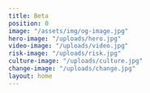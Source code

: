 ```yaml
---
title: Beta
position: 0
image: "/assets/img/og-image.jpg"
hero-image: "/uploads/hero.jpg"
video-image: "/uploads/video.jpg"
risk-image: "/uploads/risk.jpg"
culture-image: "/uploads/culture.jpg"
change-image: "/uploads/change.jpg"
layout: home
---
```


